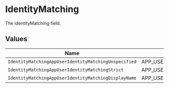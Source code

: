 # IdentityMatching

The identityMatching field.


## Values

| Name                                                 | Value                                                |
| ---------------------------------------------------- | ---------------------------------------------------- |
| `IdentityMatchingAppUserIdentityMatchingUnspecified` | APP_USER_IDENTITY_MATCHING_UNSPECIFIED               |
| `IdentityMatchingAppUserIdentityMatchingStrict`      | APP_USER_IDENTITY_MATCHING_STRICT                    |
| `IdentityMatchingAppUserIdentityMatchingDisplayName` | APP_USER_IDENTITY_MATCHING_DISPLAY_NAME              |